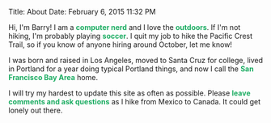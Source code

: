 Title: About
Date: February 6, 2015 11:32 PM

Hi, I'm Barry!  I am a <strong><span style="color: #1DAD63">computer nerd</span></strong> and I love the <strong><span style="color: #1DAD63">outdoors</span></strong>.  If I'm not hiking, I'm probably playing <strong><span style="color: #1DAD63">soccer</span></strong>.  I quit my job to hike the Pacific Crest Trail, so if you know of anyone hiring around October, let me know!

I was born and raised in Los Angeles, moved to Santa Cruz for college, lived in Portland for a year doing typical Portland things, and now I call the <strong><span style="color: #1DAD63">San Francisco Bay Area</span></strong> home.

I will try my hardest to update this site as often as possible.  Please <strong><span style="color: #1DAD63">leave comments and ask questions</span></strong> as I hike from Mexico to Canada.  It could get lonely out there.